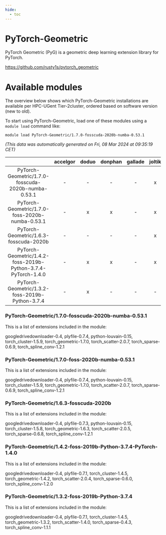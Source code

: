 ```yaml
---
hide:
  - toc
---
```


PyTorch-Geometric
=================


PyTorch Geometric (PyG) is a geometric deep learning extension library for PyTorch.

https://github.com/rusty1s/pytorch_geometric
# Available modules


The overview below shows which PyTorch-Geometric installations are available per HPC-UGent Tier-2cluster, ordered based on software version (new to old).

To start using PyTorch-Geometric, load one of these modules using a `module load` command like:

```shell
module load PyTorch-Geometric/1.7.0-fosscuda-2020b-numba-0.53.1
```

*(This data was automatically generated on Fri, 08 Mar 2024 at 09:35:19 CET)*  

| |accelgor|doduo|donphan|gallade|joltik|skitty|
| :---: | :---: | :---: | :---: | :---: | :---: | :---: |
|PyTorch-Geometric/1.7.0-fosscuda-2020b-numba-0.53.1|-|-|-|-|x|-|
|PyTorch-Geometric/1.7.0-foss-2020b-numba-0.53.1|-|x|x|-|x|x|
|PyTorch-Geometric/1.6.3-fosscuda-2020b|-|-|-|-|x|-|
|PyTorch-Geometric/1.4.2-foss-2019b-Python-3.7.4-PyTorch-1.4.0|-|x|x|-|x|x|
|PyTorch-Geometric/1.3.2-foss-2019b-Python-3.7.4|-|x|-|-|-|x|


### PyTorch-Geometric/1.7.0-fosscuda-2020b-numba-0.53.1

This is a list of extensions included in the module:

googledrivedownloader-0.4, plyfile-0.7.4, python-louvain-0.15, torch_cluster-1.5.9, torch_geometric-1.7.0, torch_scatter-2.0.7, torch_sparse-0.6.9, torch_spline_conv-1.2.1

### PyTorch-Geometric/1.7.0-foss-2020b-numba-0.53.1

This is a list of extensions included in the module:

googledrivedownloader-0.4, plyfile-0.7.4, python-louvain-0.15, torch_cluster-1.5.9, torch_geometric-1.7.0, torch_scatter-2.0.7, torch_sparse-0.6.9, torch_spline_conv-1.2.1

### PyTorch-Geometric/1.6.3-fosscuda-2020b

This is a list of extensions included in the module:

googledrivedownloader-0.4, plyfile-0.7.3, python-louvain-0.15, torch_cluster-1.5.8, torch_geometric-1.6.3, torch_scatter-2.0.5, torch_sparse-0.6.8, torch_spline_conv-1.2.1

### PyTorch-Geometric/1.4.2-foss-2019b-Python-3.7.4-PyTorch-1.4.0

This is a list of extensions included in the module:

googledrivedownloader-0.4, plyfile-0.7.1, torch_cluster-1.4.5, torch_geometric-1.4.2, torch_scatter-2.0.4, torch_sparse-0.6.0, torch_spline_conv-1.2.0

### PyTorch-Geometric/1.3.2-foss-2019b-Python-3.7.4

This is a list of extensions included in the module:

googledrivedownloader-0.4, plyfile-0.7.1, torch_cluster-1.4.5, torch_geometric-1.3.2, torch_scatter-1.4.0, torch_sparse-0.4.3, torch_spline_conv-1.1.1